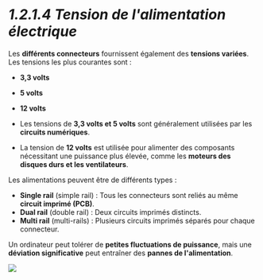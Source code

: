
# *1.2.1.4 Tension de l'alimentation électrique*

Les **différents connecteurs** fournissent également des **tensions variées**. Les tensions les plus courantes sont :

- **3,3 volts**
    
- **5 volts**
    
- **12 volts**
    
- Les tensions de **3,3 volts et 5 volts** sont généralement utilisées par les **circuits numériques**.
    
- La tension de **12 volts** est utilisée pour alimenter des composants nécessitant une puissance plus élevée, comme les **moteurs des disques durs et les ventilateurs**.
    

Les alimentations peuvent être de différents types :

- **Single rail** (simple rail) : Tous les connecteurs sont reliés au même **circuit imprimé (PCB)**.
- **Dual rail** (double rail) : Deux circuits imprimés distincts.
- **Multi rail** (multi-rails) : Plusieurs circuits imprimés séparés pour chaque connecteur.

Un ordinateur peut tolérer de **petites fluctuations de puissance**, mais une **déviation significative** peut entraîner des **pannes de l'alimentation**.

<img class="img-center" src="C:\Users\anesc\OneDrive\Bureau\GIT_MNS\prise-de-notes-ANESC0\images\Cisco\Pasted image 20241216172101.png">


